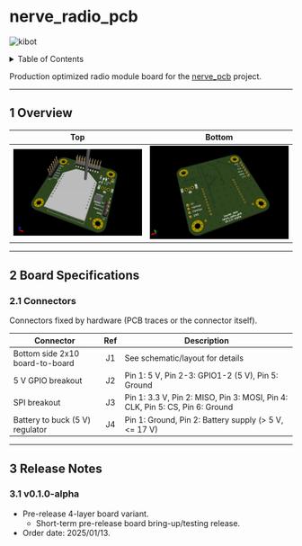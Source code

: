 # nerve_radio_pcb

![kibot](https://github.com/danielljeon/nerve_radio_pcb/actions/workflows/kibot.yaml/badge.svg)

<details markdown="1">
  <summary>Table of Contents</summary>

<!-- TOC -->
* [nerve_radio_pcb](#nerve_radio_pcb)
  * [1 Overview](#1-overview)
  * [2 Board Specifications](#2-board-specifications)
    * [2.1 Connectors](#21-connectors)
  * [3 Release Notes](#3-release-notes)
    * [3.1 v0.1.0-alpha](#31-v010-alpha)
<!-- TOC -->

</details>

Production optimized radio module board for
the [nerve_pcb](https://github.com/danielljeon/nerve_pcb) project.

---

## 1 Overview

|                           Top                            |                             Bottom                             |
|:--------------------------------------------------------:|:--------------------------------------------------------------:|
| ![nerve_radio_pcb-top.png](docs/nerve_radio_pcb-top.png) | ![nerve_radio_pcb-bottom.png](docs/nerve_radio_pcb-bottom.png) |

---

## 2 Board Specifications

### 2.1 Connectors

Connectors fixed by hardware (PCB traces or the connector itself).

| Connector                       | Ref | Description                                                                  |
|---------------------------------|:---:|------------------------------------------------------------------------------|
| Bottom side 2x10 board-to-board | J1  | See schematic/layout for details                                             |
| 5 V GPIO breakout               | J2  | Pin 1: 5 V, Pin 2-3: GPIO1-2 (5 V), Pin 5: Ground                            |
| SPI breakout                    | J3  | Pin 1: 3.3 V, Pin 2: MISO, Pin 3: MOSI, Pin 4: CLK, Pin 5: CS, Pin 6: Ground |
| Battery to buck (5 V) regulator | J4  | Pin 1: Ground, Pin 2: Battery supply (> 5 V, <= 17 V)                        |

---

## 3 Release Notes

### 3.1 v0.1.0-alpha

- Pre-release 4-layer board variant.
    - Short-term pre-release board bring-up/testing release.
- Order date: 2025/01/13.
